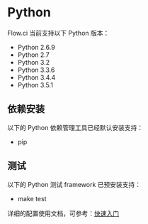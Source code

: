 # Python

Flow.ci 当前支持以下 Python 版本：

- Python 2.6.9
- Python 2.7
- Python 3.2
- Python 3.3.6
- Python 3.4.4
- Python 3.5.1

## 依赖安装
以下的 Python 依赖管理工具已经默认安装支持：

- pip

## 测试
以下的 Python 测试 framework 已预安装支持：

- make test

详细的配置使用文档，可参考：[快速入门](http://flow.ci/documents/start)

